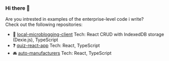 ### Hi there 👋
Are you intrested in examples of the enterprise-level code i write?  
Сheck out the following repositories:
- :pencil: [local-microblogging-client](https://github.com/pure-js/local-microblogging-client) Tech: React CRUD with IndexedDB storage (Dexie.js), TypeScript
- :question: [quiz-react-app](https://github.com/pure-js/quiz-react-app) Tech: React, TypeScript
- :oncoming_automobile: [auto-manufacturers](https://github.com/pure-js/auto-manufacturers) Tech: React, TypeScript

<!--
**pure-js/pure-js** is a ✨ _special_ ✨ repository because its `README.md` (this file) appears on your GitHub profile.

Here are some ideas to get you started:

- 🔭 I’m currently working on ...
- 🌱 I’m currently learning ...
- 👯 I’m looking to collaborate on ...
- 🤔 I’m looking for help with ...
- 💬 Ask me about ...
- 📫 How to reach me: ...
- 😄 Pronouns: ...
- ⚡ Fun fact: ...
-->

